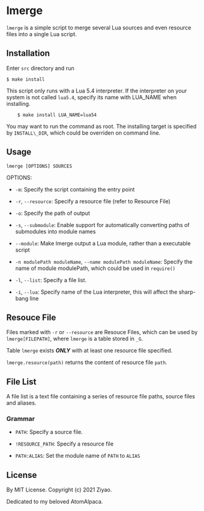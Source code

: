 # lmerge

``lmerge`` is a simple script to merge several Lua sources and even resource
files into a single Lua script.

## Installation

Enter ``src`` directory and run

```Shell
$ make install
```

This script only runs with a Lua 5.4 interpreter. If the interpreter on your
system is not called `lua5.4`, specify its name with LUA_NAME when installing.

```shell
	$ make install LUA_NAME=lua54
```

You may want to run the command as root. The installing target is specified
by ``INSTALL\_DIR``, which could be overriden on command line.

## Usage

```
lmerge [OPTIONS] SOURCES
```

OPTIONS:

- ``-m``: Specify the script containing the entry point

- ``-r``, ``--resource``: Specify a resource file (refer to Resource File)

- ``-o``: Specify the path of output

- ``-s``, ``--submodule``: Enable support for automatically converting paths of
submodules into module names

- ``--module``: Make lmerge output a Lua module, rather than a executable script

- ``-n modulePath moduleName``, ``--name modulePath moduleName``: Specify the
name of module modulePath, which could be used in ``require()``

- ``-l``, ``--list``: Specify a file list.

- `-i`, `--lua`: Specify name of the Lua interpreter, this will affect the
sharp-bang line

## Resouce File

Files marked with ``-r`` or ``--resource`` are Resouce Files, which can be used
by ``lmerge[FILEPATH]``, where ``lmerge`` is a table stored in ``_G``.

Table ``lmerge`` exists ***ONLY*** with at least one resource file specified.

``lmerge.resource(path)`` returns the content of resource file ``path``.

## File List

A file list is a text file containing a series of resource file paths, source
files and aliases.

### Grammar

- ``PATH``: Specify a source file.

- ``!RESOURCE_PATH``: Specify a resource file

- ``PATH:ALIAS``: Set the module name of ``PATH`` to ``ALIAS``

## License

By MIT License. Copyright (c) 2021 Ziyao.

Dedicated to my beloved AtomAlpaca.
